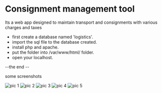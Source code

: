 # Consignment management tool
Its a web app designed to maintain transport and consignments with various charges and taxes <br/>
<ul>
  <li>first create a database named 'logistics'.</li>
  <li>import the sql file to the database created.</li>
  <li>install php and apache. </li>
  <li>put the folder into /var/www/html/ folder. </li>
  <li>open your localhost. </li>
</ul>
--the end --

some screenshots

![pic 1](https://user-images.githubusercontent.com/37202358/121701859-f8cace80-caee-11eb-885e-33b89a237f5b.png)
![pic 2](https://user-images.githubusercontent.com/37202358/121701896-fff1dc80-caee-11eb-8076-fad4e83fe8ac.png)
![pic 3](https://user-images.githubusercontent.com/37202358/121701924-08e2ae00-caef-11eb-95b4-f6582fc7b875.png)
![pic 4](https://user-images.githubusercontent.com/37202358/121701937-0bdd9e80-caef-11eb-8e63-9ecfb1b1779c.png)
![pic 5](https://user-images.githubusercontent.com/37202358/121701959-1009bc00-caef-11eb-9012-99ea01126d48.png)
